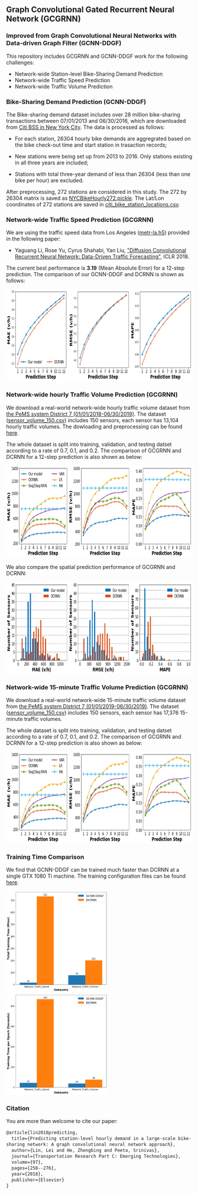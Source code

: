 ## Graph Convolutional Gated Recurrent Neural Network (GCGRNN)
### Improved from Graph Convolutional Neural Networks with Data-driven Graph Filter (GCNN-DDGF)

This repository includes GCGRNN and GCNN-DDGF work for the following challenges:

* Network-wide Station-level Bike-Sharing Demand Prediction
* Network-wide Traffic Speed Prediction
* Network-wide Traffic Volume Prediction

### Bike-Sharing Demand Prediction (GCNN-DDGF)

The Bike-sharing demand dataset includes over 28 million bike-sharing transactions between 07/01/2013 and 06/30/2016, which are downloaded from [Citi BSS in New York City](https://www.citibikenyc.com/system-data). The data is processed as follows: 

* For each station, 26304 hourly bike demands are aggregrated based on the bike check-out time and start station in trasaction records;

* New stations were being set up from 2013 to 2016. Only stations existing in all three years are included;

* Stations with total three-year demand of less than 26304 (less than one bike per hour) are excluded. 

After preprocessing, 272 stations are considered in this study. The 272 by 26304 matrix is saved as [NYCBikeHourly272.pickle](https://github.com/transpaper/GCNN/tree/master/data/NYC_Citi_bike). The Lat/Lon coordinates of 272 stations are saved in [citi_bike_station_locations.csv](https://github.com/transpaper/GCNN/tree/master/data/NYC_Citi_bike).

### Network-wide Traffic Speed Prediction (GCGRNN)

We are using the traffic speed data from Los Angeles ([metr-la.h5](https://github.com/transpaper/GCNN/tree/master/data/METR-LA_traffic_speed)) provided in the following paper:

* Yaguang Li, Rose Yu, Cyrus Shahabi, Yan Liu, ["Diffusion Convolutional Recurrent Neural Network: Data-Driven Traffic Forecasting"](https://github.com/liyaguang/DCRNN), ICLR 2018. 

The current best performance is **3.19** (Mean Absolute Error) for a 12-step prediction. The comparison of our GCNN-DDGF and DCRNN is shown as follows:


<p float="left">
  <img src="results/LA_traffic_speed_comaprison.png" width="750" height="250" />
</p>

### Network-wide hourly Traffic Volume Prediction (GCGRNN)

We download a real-world network-wide hourly traffic volume dataset from [the PeMS system District 7 (01/01/2018-06/30/2019)](http://pems.dot.ca.gov/). The dataset ([sensor_volume_150.csv](https://github.com/transpaper/GCGRNN/tree/master/data/METR-LA_traffic_volume)) includes 150 sensors, each sensor has 13,104 hourly traffic volumes. The dowloading and preprocessing can be found [here](https://github.com/transpaper/GCGRNN/blob/master/Download_and_Process_PEMS_traffic_volume_data.ipynb).

The whole dataset is split into training, validation, and testing datset according to a rate of 0.7, 0.1, and 0.2. The comparison of GCGRNN and DCRNN for a 12-step prediction is also shown as below:

<p float="left">
  <img src="results/temporal_v2.png" width="750" height="250" />
</p>

We also compare the spatial prediction performance of GCGRNN and DCRNN:

<p float="left">
  <img src="results/sensor_comparison_merged.png" width="750" height="250" />
</p>

### Network-wide 15-minute Traffic Volume Prediction (GCGRNN)
We download a real-world network-wide 15-minute traffic volume dataset from [the PeMS system District 7 (01/01/2019-06/30/2019)](http://pems.dot.ca.gov/). The dataset ([sensor_volume_150.csv](https://github.com/transpaper/GCGRNN/tree/master/data/METR-LA_traffic_volume)) includes 150 sensors, each sensor has 17,376 15-minute traffic volumes. 

The whole dataset is split into training, validation, and testing datset according to a rate of 0.7, 0.1, and 0.2. The comparison of GCGRNN and DCRNN for a 12-step prediction is also shown as below:

<p float="left">
  <img src="results/temporal_v2.png" width="750" height="250" />
</p>

### Training Time Comparison

We find that GCNN-DDGF can be trained much faster than DCRNN at a single GTX 1080 Ti machine. The training configuration files can be found [here](https://github.com/transpaper/GCNN/tree/master/GCGRNN_speed_volume/model_config).

<p float="left">
<img src="results/training_time_comparison.png" width="275" height="275" />
<img src="results/training_time_per_epoch_comparison.png" width="275" height="275" />
</p>

### Citation
You are more than welcome to cite our paper:
```
@article{lin2018predicting,
  title={Predicting station-level hourly demand in a large-scale bike-sharing network: A graph convolutional neural network approach},
  author={Lin, Lei and He, Zhengbing and Peeta, Srinivas},
  journal={Transportation Research Part C: Emerging Technologies},
  volume={97},
  pages={258--276},
  year={2018},
  publisher={Elsevier}
}

```
